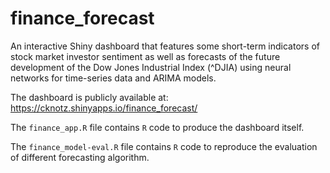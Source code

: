 # finance_forecast

An interactive Shiny dashboard that features some short-term
indicators of stock market investor sentiment as well as
forecasts of the future development of the Dow Jones
Industrial Index (^DJIA) using neural networks for
time-series data and ARIMA models.

The dashboard is publicly available at: https://cknotz.shinyapps.io/finance_forecast/

The `finance_app.R` file contains `R` code to produce the dashboard itself.

The `finance_model-eval.R` file contains `R` code to reproduce the evaluation of different forecasting algorithm.
